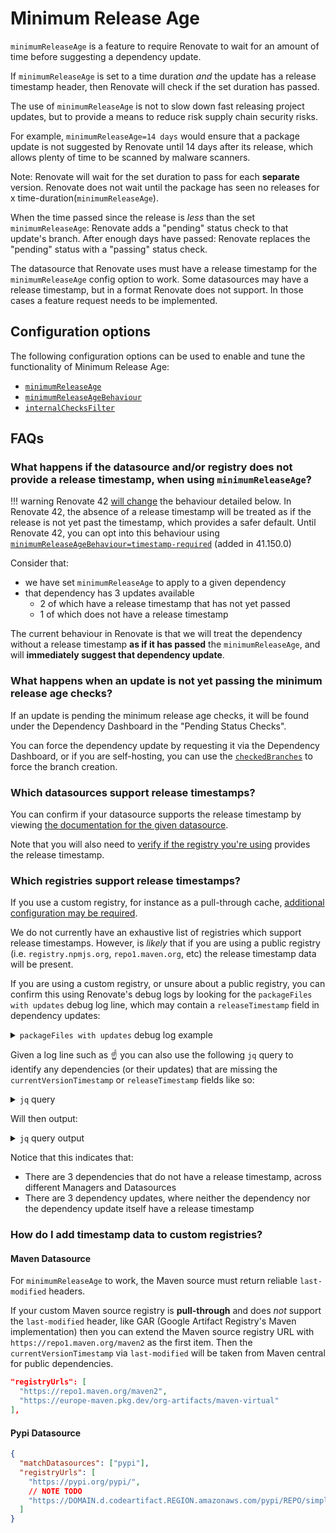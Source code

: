 # Minimum Release Age

`minimumReleaseAge` is a feature to require Renovate to wait for an amount of time before suggesting a dependency update.

If `minimumReleaseAge` is set to a time duration _and_ the update has a release timestamp header, then Renovate will check if the set duration has passed.

The use of `minimumReleaseAge` is not to slow down fast releasing project updates, but to provide a means to reduce risk supply chain security risks.

For example, `minimumReleaseAge=14 days` would ensure that a package update is not suggested by Renovate until 14 days after its release, which allows plenty of time to be scanned by malware scanners.

Note: Renovate will wait for the set duration to pass for each **separate** version.
Renovate does not wait until the package has seen no releases for x time-duration(`minimumReleaseAge`).

When the time passed since the release is _less_ than the set `minimumReleaseAge`: Renovate adds a "pending" status check to that update's branch.
After enough days have passed: Renovate replaces the "pending" status with a "passing" status check.

The datasource that Renovate uses must have a release timestamp for the `minimumReleaseAge` config option to work.
Some datasources may have a release timestamp, but in a format Renovate does not support.
In those cases a feature request needs to be implemented.

## Configuration options

The following configuration options can be used to enable and tune the functionality of Minimum Release Age:

- [`minimumReleaseAge`](./configuration-options.md#minimumreleaseage)
- [`minimumReleaseAgeBehaviour`](./configuration-options.md#minimumreleaseagebehaviour)
- [`internalChecksFilter`](./configuration-options.md#internalchecksfilter)

## FAQs

### What happens if the datasource and/or registry does not provide a release timestamp, when using `minimumReleaseAge`?

<!-- prettier-ignore -->
!!! warning
    Renovate 42 [will change](https://github.com/renovatebot/renovate/discussions/38841) the behaviour detailed below.
    In Renovate 42, the absence of a release timestamp will be treated as if the release is not yet past the timestamp, which provides a safer default.
    Until Renovate 42, you can opt into this behaviour using [`minimumReleaseAgeBehaviour=timestamp-required`](./configuration-options.md#minimumreleaseagebehaviour) (added in 41.150.0)

Consider that:

- we have set `minimumReleaseAge` to apply to a given dependency
- that dependency has 3 updates available
  - 2 of which have a release timestamp that has not yet passed
  - 1 of which does not have a release timestamp

The current behaviour in Renovate is that we will treat the dependency without a release timestamp **as if it has passed** the `minimumReleaseAge`, and will **immediately suggest that dependency update**.

### What happens when an update is not yet passing the minimum release age checks?

If an update is pending the minimum release age checks, it will be found under the Dependency Dashboard in the "Pending Status Checks".

You can force the dependency update by requesting it via the Dependency Dashboard, or if you are self-hosting, you can use the [`checkedBranches`](https://docs.renovatebot.com/self-hosted-configuration/#checkedbranches) to force the branch creation.

### Which datasources support release timestamps?

You can confirm if your datasource supports the release timestamp by viewing [the documentation for the given datasource](./modules/datasource/index.md).

Note that you will also need to [verify if the registry you're using](#which-registries-support-timestamps) provides the release timestamp.

### Which registries support release timestamps?

If you use a custom registry, for instance as a pull-through cache, [additional configuration may be required](#how-do-i-add-timestamp-data-to-custom-registries).

We do not currently have an exhaustive list of registries which support release timestamps.
However, is _likely_ that if you are using a public registry (i.e. `registry.npmjs.org`, `repo1.maven.org`, etc) the release timestamp data will be present.

If you are using a custom registry, or unsure about a public registry, you can confirm this using Renovate's debug logs by looking for the `packageFiles with updates` debug log line, which may contain a `releaseTimestamp` field in dependency updates:

<details>

<summary><code>packageFiles with updates</code> debug log example</summary>

```jsonc
DEBUG: packageFiles with updates
{
  "baseBranch": "main"
  "config": {
    "dockerfile": [
      {
        "deps": [
          // NOTE that we're not seeing a release timestamp for this Docker digest
          {
            "depName": "ghcr.io/renovatebot/base-image",
            "packageName": "ghcr.io/renovatebot/base-image",
            "currentValue": "10.67.5",
            "currentDigest": "sha256:d67e849707f38e11c8674a59d3fffef1ea6977757f3a65d9d1a3a198bdd160cf",
            "replaceString": "ghcr.io/renovatebot/base-image:10.67.5@sha256:d67e849707f38e11c8674a59d3fffef1ea6977757f3a65d9d1a3a198bdd160cf",
            "autoReplaceStringTemplate": "{{depName}}{{#if newValue}}:{{newValue}}{{/if}}{{#if newDigest}}@{{newDigest}}{{/if}}",
            "datasource": "docker",
            "depType": "stage",
            "updates": [
              {
                "bucket": "major",
                "newVersion": "11.40.5",
                "newValue": "11.40.5",
                "newMajor": 11,
                "newMinor": 40,
                "newPatch": 5,
                "updateType": "major",
                "isBreaking": true,
                "newDigest": "sha256:81bbc8c8c561f6c4c2d059a5bcdfc95ef837682a41ac45bfbc1380d8d07dc941",
                "branchName": "renovate/main-ghcr.io-renovatebot-base-image-11.x"
              }
            ],
          }
      // ...
    ],
    "github-actions": [
      {
        "deps": [
          // NOTE that we do get a release timestamp for this GitHub Action major version bump but we do for this
          {
            "depName": "actions/setup-node",
            "commitMessageTopic": "{{{depName}}} action",
            "datasource": "github-tags",
            "versioning": "docker",
            "depType": "action",
            "replaceString": "actions/setup-node@49933ea5288caeca8642d1e84afbd3f7d6820020 # v4.4.0",
            "autoReplaceStringTemplate": "{{depName}}@{{#if newDigest}}{{newDigest}}{{#if newValue}} # {{newValue}}{{/if}}{{/if}}{{#unless newDigest}}{{newValue}}{{/unless}}",
            "currentValue": "v4.4.0",
            "currentDigest": "49933ea5288caeca8642d1e84afbd3f7d6820020",
            "updates": [
              {
                "bucket": "major",
                "newVersion": "v6.0.0",
                "newValue": "v6.0.0",
                "newDigest": "2028fbc5c25fe9cf00d9f06a71cc4710d4507903",
                "releaseTimestamp": "2025-10-14T02:37:06.000Z",
                "newVersionAgeInDays": 10,
                "newMajor": 6,
                "newMinor": 0,
                "newPatch": 0,
                "updateType": "major",
                "isBreaking": true,
                "libYears": 0.5323368531202435,
                "branchName": "renovate/main-actions-setup-node-6.x"
              }
            ],
            "packageName": "actions/setup-node",
            "warnings": [],
            "sourceUrl": "https://github.com/actions/setup-node",
            "registryUrl": "https://github.com",
            "mostRecentTimestamp": "2025-10-14T02:37:06.000Z",
            "isAbandoned": false,
            "currentVersion": "v4.4.0",
            "currentVersionTimestamp": "2025-04-02T19:20:51.000Z",
            "currentVersionAgeInDays": 204,
            "isSingleVersion": true,
            "fixedVersion": "v4.4.0"
          },
```

</details>

Given a log line such as ☝️ you can also use the following `jq` query to identify any dependencies (or their updates) that are missing the `currentVersionTimestamp` or `releaseTimestamp` fields like so:

<details>

<summary><code>jq</code> query</summary>

```sh
# Code snippet licensed under the Apache-2.0, and co-authored-by: gpt-oss:20b
jq '
{
  # -------- missing currentVersionTimestamp ----------
  missingCurrentVersionTimestamps: [
    .config
    | to_entries[] as $ent
    | $ent.value[] as $group
    | $group.deps[] as $dep
    | select($dep.currentVersionTimestamp == null)
    | {
        manager: $ent.key,
        depName: $dep.depName,
        packageFile: $group.packageFile,
        datasource: $dep.datasource,
        registryUrls: (
          ($dep.registryUrl? | if . != null then [.] else [] end)
          + ($dep.registryUrls // [])
        )
      }
  ],
  # -------- missing releaseTimestamp in updates ----------
  missingReleaseTimestamps: [
    .config
    | to_entries[] as $ent
    | $ent.value[] as $group
    | $group.deps[] as $dep
    | select(any($dep.updates[]?; .releaseTimestamp == null))
    | {
        manager: $ent.key,
        depName: $dep.depName,
        packageFile: $group.packageFile,
        datasource: $dep.datasource,
        registryUrls: (
          ($dep.registryUrl? | if . != null then [.] else [] end)
          + ($dep.registryUrls // [])
        ),
        missingUpdates: [
          $dep.updates[]?
          | select(.releaseTimestamp == null)
          | . + {
              dependencyCurrentVersionTimestamp: $dep.currentVersionTimestamp,
              datasource: $dep.datasource
            }
        ]
      }
  ]
}
' debug-log.txt
```

</details>

Will then output:

<details>

<summary><code>jq</code> query output</summary>

```json
{
  "missingCurrentVersionTimestamps": [
    {
      "manager": "dockerfile",
      "datasource": "docker",
      "depName": "ghcr.io/containerbase/devcontainer",
      "packageFile": ".devcontainer/Dockerfile",
      "registryUrls": ["https://ghcr.io"]
    },
    {
      "manager": "renovate-config-presets",
      "datasource": null,
      "depName": "renovatebot/.github",
      "packageFile": "renovate.json",
      "registryUrls": []
    },
    {
      "manager": "regex",
      "datasource": "docker",
      "depName": "ghcr.io/containerbase/sidecar",
      "packageFile": "lib/config/options/index.ts",
      "registryUrls": ["https://ghcr.io"]
    }
  ],
  "missingReleaseTimestamps": [
    {
      "manager": "dockerfile",
      "datasource": "docker",
      "depName": "ghcr.io/renovatebot/base-image",
      "packageFile": "tools/docker/Dockerfile",
      "registryUrls": ["https://ghcr.io"],
      "missingUpdates": [
        {
          "bucket": "major",
          "newVersion": "11.40.5",
          "newValue": "11.40.5",
          "newMajor": 11,
          "newMinor": 40,
          "newPatch": 5,
          "updateType": "major",
          "isBreaking": true,
          "newDigest": "sha256:81bbc8c8c561f6c4c2d059a5bcdfc95ef837682a41ac45bfbc1380d8d07dc941",
          "branchName": "renovate/main-ghcr.io-renovatebot-base-image-11.x",
          "dependencyCurrentVersionTimestamp": null,
          "dependencyDatasource": "docker"
        }
      ]
    },
    {
      "manager": "dockerfile",
      "datasource": "docker",
      "depName": "ghcr.io/renovatebot/base-image",
      "packageFile": "tools/docker/Dockerfile",
      "registryUrls": ["https://ghcr.io"],
      "missingUpdates": [
        {
          "bucket": "major",
          "newVersion": "11.40.5",
          "newValue": "11.40.5-full",
          "newMajor": 11,
          "newMinor": 40,
          "newPatch": 5,
          "updateType": "major",
          "isBreaking": true,
          "newDigest": "sha256:824737973a79d8c280f8ab1928017780fb936396dc83075a4f7770610eda37bd",
          "branchName": "renovate/main-ghcr.io-renovatebot-base-image-11.x",
          "dependencyCurrentVersionTimestamp": null,
          "dependencyDatasource": "docker"
        }
      ]
    },
    {
      "manager": "dockerfile",
      "datasource": "docker",
      "depName": "ghcr.io/renovatebot/base-image",
      "packageFile": "tools/docker/Dockerfile",
      "registryUrls": ["https://ghcr.io"],
      "missingUpdates": [
        {
          "bucket": "major",
          "newVersion": "11.40.5",
          "newValue": "11.40.5",
          "newMajor": 11,
          "newMinor": 40,
          "newPatch": 5,
          "updateType": "major",
          "isBreaking": true,
          "newDigest": "sha256:81bbc8c8c561f6c4c2d059a5bcdfc95ef837682a41ac45bfbc1380d8d07dc941",
          "branchName": "renovate/main-ghcr.io-renovatebot-base-image-11.x",
          "dependencyCurrentVersionTimestamp": null,
          "dependencyDatasource": "docker"
        }
      ]
    }
  ]
}
```

</details>

Notice that this indicates that:

- There are 3 dependencies that do not have a release timestamp, across different Managers and Datasources
- There are 3 dependency updates, where neither the dependency nor the dependency update itself have a release timestamp

### How do I add timestamp data to custom registries?

#### Maven Datasource

For `minimumReleaseAge` to work, the Maven source must return reliable `last-modified` headers.

<!-- markdownlint-disable MD046 -->

If your custom Maven source registry is **pull-through** and does _not_ support the `last-modified` header, like GAR (Google Artifact Registry's Maven implementation) then you can extend the Maven source registry URL with `https://repo1.maven.org/maven2` as the first item. Then the `currentVersionTimestamp` via `last-modified` will be taken from Maven central for public dependencies.

```json
"registryUrls": [
  "https://repo1.maven.org/maven2",
  "https://europe-maven.pkg.dev/org-artifacts/maven-virtual"
],
```

#### Pypi Datasource

```json
{
  "matchDatasources": ["pypi"],
  "registryUrls": [
    "https://pypi.org/pypi/",
    // NOTE TODO
    "https://DOMAIN.d.codeartifact.REGION.amazonaws.com/pypi/REPO/simple/"
  ]
}
```
